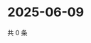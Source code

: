 # 2025-06-09

共 0 条

<!-- BEGIN ZHIHUVIDEO -->
<!-- 最后更新时间 Mon Jun 09 2025 02:14:03 GMT+0800 (China Standard Time) -->

<!-- END ZHIHUVIDEO -->
